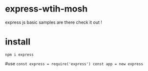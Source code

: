 # express-wtih-mosh
 express js basic samples are there 
 check it out !
 
 # install 
 `npm i express`
 
 #use
 `
 const express = require('express')
 const app = new express
 `
